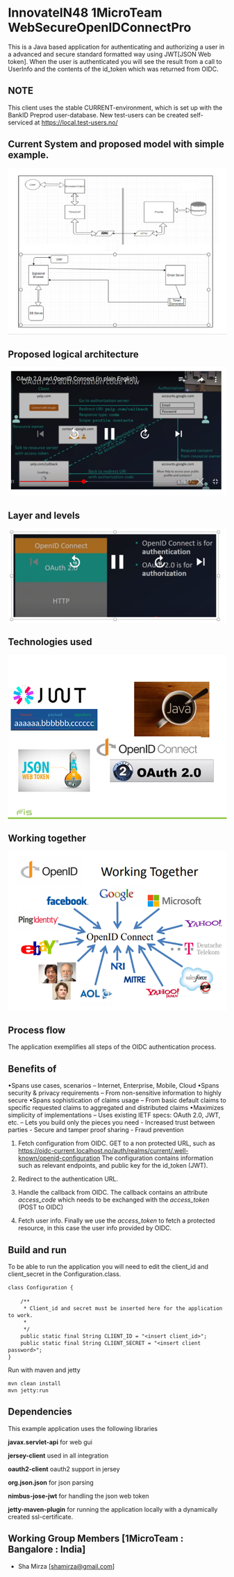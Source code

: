 # InnovateIN48 1MicroTeam WebSecureOpenIDConnectPro
This is a Java based application for authenticating and authorizing a user in a advanced and secure standard formatted way using JWT[JSON Web token].
When the user is authenticated you will see the result from a call to UserInfo and the contents of the id_token which was returned from OIDC.

## NOTE
This client uses the stable CURRENT-environment, which is set up with the BankID Preprod user-database.
New test-users can be created self-serviced at https://local.test-users.no/


## Current System and proposed model with simple example.
![Alt text](ProfileOpenIdConnect.png)


## Proposed logical architecture
![Alt text](flow.png)


## Layer and levels 
![Alt text](layer.png)


## Technologies used
![Alt text](Technologies.png)


## Working together 
![Alt text](workingtogether.PNG)


## Process flow
The application exemplifies all steps of the OIDC authentication process.


## Benefits of
•Spans use cases, scenarios 
	– Internet, Enterprise, Mobile, Cloud 
•Spans security & privacy requirements 
	– From non-sensitive information to highly secure 
•Spans sophistication of claims usage 
	– From basic default claims to specific requested claims to aggregated and distributed claims 
•Maximizes simplicity of implementations 
	– Uses existing IETF specs: OAuth 2.0, JWT, etc. 
	– Lets you build only the pieces you need 
	- Increased trust between parties
	- Secure and tamper proof sharing
	- Fraud prevention

1. Fetch configuration from OIDC. GET to a non protected URL, such as 
   https://oidc-current.localhost.no/auth/realms/current/.well-known/openid-configuration
   The configuration contains information such as relevant endpoints, and public key for the id_token (JWT).

2. Redirect to the authentication URL.

3. Handle the callback from OIDC. The callback contains an attribute *access_code* which needs to be exchanged with the *access_token* (POST to OIDC)

4. Fetch user info. Finally we use the *access_token* to fetch a protected resource, in this case the user info provided by OIDC.

## Build and run
To be able to run the application you will need to edit the client_id and client_secret in the Configuration.class.


```
class Configuration {

    /**
     * Client_id and secret must be inserted here for the application to work.
     * 
     */
    public static final String CLIENT_ID = "<insert client_id>";
    public static final String CLIENT_SECRET = "<insert client password>";
}
```


Run with maven and jetty
```
mvn clean install
mvn jetty:run
```


## Dependencies
This example application uses the following libraries

**javax.servlet-api** for web gui

**jersey-client** used in all integration

**oauth2-client** oauth2 support in jersey

**org.json.json** for json parsing

**nimbus-jose-jwt** for handling the json web token

**jetty-maven-plugin** for running the application locally with a dynamically created ssl-certificate.


## Working Group Members [1MicroTeam : Bangalore : India]
* Sha Mirza 			[shamirza@gmail.com]





